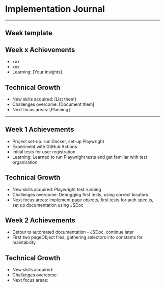 # Implementation Journal

------
Week template
------
## Week x Achievements
- xxx
- xxx
- Learning: [Your insights]

## Technical Growth
- New skills acquired: [List them]
- Challenges overcome: [Document them]
- Next focus areas: [Planning]
------
## Week 1 Achievements
- Project set-up: run Docker, set-up Playwright
- Experiment with GitHub Actions
- Initial tests for user registration
- Learning: Learned to run Playwright tests and get familiar with test organisation

## Technical Growth
- New skills acquired: Playwright test running
- Challenges overcome: Debugging first tests, using correct locators
- Next focus areas: Implement page objects, first tests for auth.spec.js, set up documentation using JSDoc

## Week 2 Achievements
- Detour to automated documentation - JSDoc, continue later
- First two pageObject files, gathering selectors into constants for maintability


## Technical Growth
- New skills acquired: 
- Challenges overcome: 
- Next focus areas: 